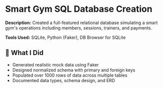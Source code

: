 # Smart Gym SQL Database Creation

**Description:** Created a full-featured relational database simulating a smart gym's operations including members, sessions, trainers, and payments.

**Tools Used:** SQLite, Python (Faker), DB Browser for SQLite

## 📌 What I Did
- Generated realistic mock data using Faker
- Designed normalized schema with primary and foreign keys
- Populated over 1000 rows of data across multiple tables
- Documented data types, schema design, and ERD
